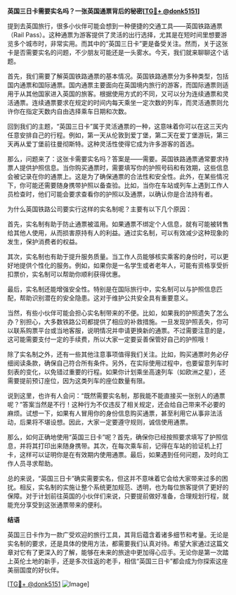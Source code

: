 **英国三日卡需要实名吗？一张英国通票背后的秘密[[TG💪+ @donk5151](https://t.me/s/donk5151)]**

提到去英国旅行，很多小伙伴可能会想到一种便捷的交通工具——英国铁路通票（Rail Pass）。这种通票为游客提供了灵活的出行选择，尤其是在短时间里想要游览多个城市时，非常实用。而其中的“英国三日卡”更是备受关注。然而，关于这张卡是否需要实名的问题，不少朋友可能还是一头雾水。今天，我们就来聊聊这个话题。

首先，我们需要了解英国铁路通票的基本情况。英国铁路通票分为多种类型，包括国内通票和国际通票。国内通票主要面向在英国境内旅行的游客，而国际通票则适用于从其他国家进入英国的旅客。根据使用方式的不同，又可以分为连续通票和灵活通票。连续通票要求在规定的时间内每天乘坐一定次数的列车，而灵活通票则允许你在指定天数内自由选择乘车日期和次数。

回到我们的主题，“英国三日卡”属于灵活通票的一种，这意味着你可以在这三天内任意安排自己的行程。例如，第一天从伦敦到爱丁堡，第二天在爱丁堡游玩，第三天再从爱丁堡前往曼彻斯特。这种灵活性使得它成为许多游客的首选。

那么，问题来了：这张卡需要实名吗？答案是——需要。英国铁路通票通常要求持票人提供护照信息。当你购买通票时，需要填写你的护照号码和有效期，这些信息会被记录在你的通票上。这是为了确保通票的合法性和安全性。此外，在某些情况下，你可能还需要随身携带护照以备查验。比如，当你在车站或列车上遇到工作人员检查时，他们可能会要求查看你的护照以及通票，以确认你是合法持有者。

为什么英国铁路公司要实行这样的实名制呢？主要有以下几个原因：

首先，实名制有助于防止通票被滥用。如果通票不绑定个人信息，就有可能被转售给其他人使用，从而损害原持有人的利益。通过实名制，可以有效减少这种现象的发生，保护消费者的权益。

其次，实名制也有助于提升服务质量。当工作人员能够核实乘客的身份时，可以更好地提供个性化的服务。例如，如果你是一名学生或者老年人，可能有资格享受折扣票价，实名制可以帮助你顺利获得优惠。

最后，实名制还能增强安全性。特别是在国际旅行中，实名制可以与护照信息匹配，帮助识别潜在的安全隐患。这对于维护公共安全具有重要意义。

当然，有些小伙伴可能会担心实名制带来的不便。比如，如果我的护照遗失了怎么办？别担心，大多数铁路公司都提供了相应的补救措施。一旦发现护照丢失，你可以联系购票平台或当地客服，说明情况并申请更换新的通票。不过需要注意的是，这可能需要支付一定的手续费，所以大家一定要妥善保管好自己的护照哦！

除了实名制之外，还有一些其他注意事项值得我们关注。比如，购买通票时务必仔细阅读条款，确保自己符合所有条件。另外，在实际使用过程中，也要留意列车时刻表的变化，以免错过重要的行程。如果你计划乘坐高速列车（如欧洲之星），还需要提前预订座位，因为这类列车的座位数量有限。

说到这里，也许有人会问：“既然需要实名制，那我能不能直接买一张别人的通票呢？”答案当然是不行！这种行为不仅违反了相关规定，还会给自己带来不必要的麻烦。试想一下，如果有人冒用你的身份信息购买通票，甚至利用它从事非法活动，后果将不堪设想。因此，大家一定要遵守规则，诚信使用通票。

那么，如何正确地使用“英国三日卡”呢？首先，确保你已经按照要求填写了护照信息，并将其打印出来随身携带。其次，在每次乘车前，记得在车站的验证机上打卡，这样可以证明你是在有效期内使用通票。最后，如果遇到任何问题，及时向工作人员寻求帮助。

总的来说，“英国三日卡”确实需要实名，但这并不意味着它会给大家带来过多的困扰。相反，实名制的实施让整个系统更加规范、透明，也为每位旅客提供了更好的保障。对于计划前往英国的小伙伴们来说，只要提前做好准备，合理规划行程，就能充分享受到这张通票带来的便利。

**结语**

英国三日卡作为一款广受欢迎的旅行工具，其背后蕴含着诸多细节和考量。无论是实名制的要求，还是具体的使用方法，都需要我们认真对待。希望大家通过这篇文章对它有了更深入的了解，能够在未来的旅途中更加得心应手。无论你是第一次踏上英伦土地的新手，还是多次往返的老手，相信“英国三日卡”都会成为你探索这座美丽国度的好伙伴。

[[TG💪+ @donk5151](https://t.me/s/donk5151) ![Image](https://i.postimg.cc/rwNCRYN7/Snipaste-2025-04-30-17-27-05.png)]